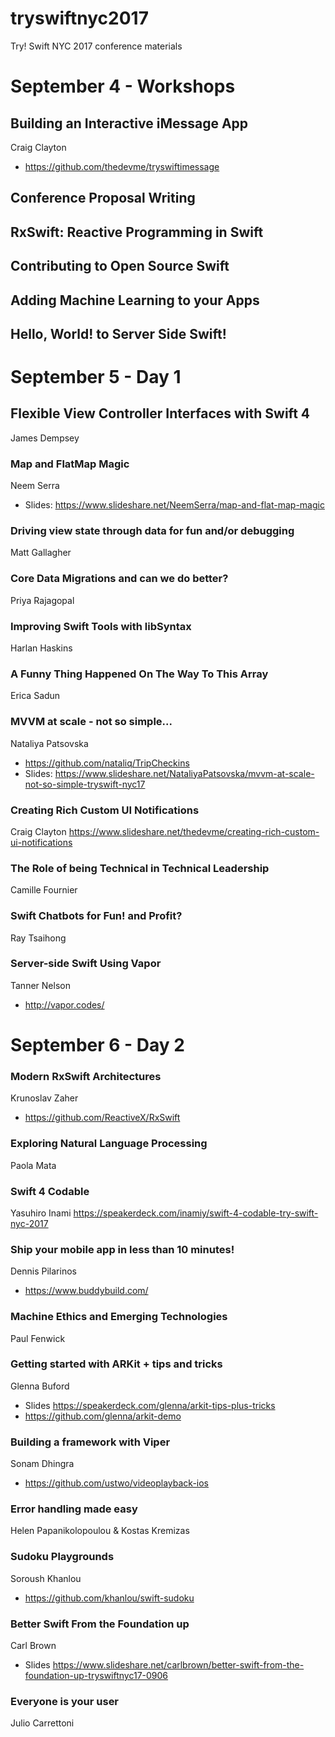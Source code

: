 # tryswiftnyc2017
Try! Swift NYC 2017 conference materials


# September 4 - Workshops

## Building an Interactive iMessage App
  Craig Clayton
  * https://github.com/thedevme/tryswiftimessage
  
## Conference Proposal Writing
## RxSwift: Reactive Programming in Swift
## Contributing to Open Source Swift
## Adding Machine Learning to your Apps
## Hello, World! to Server Side Swift!


# September 5 - Day 1

##  Flexible View Controller Interfaces with Swift 4
  James Dempsey

### Map and FlatMap Magic
Neem Serra
* Slides: https://www.slideshare.net/NeemSerra/map-and-flat-map-magic
  
### Driving view state through data for fun and/or debugging
Matt Gallagher

### Core Data Migrations and can we do better?
Priya Rajagopal


### Improving Swift Tools with libSyntax
Harlan Haskins

### A Funny Thing Happened On The Way To This Array
Erica Sadun

### MVVM at scale - not so simple...
Nataliya Patsovska
* https://github.com/nataliq/TripCheckins
* Slides: https://www.slideshare.net/NataliyaPatsovska/mvvm-at-scale-not-so-simple-tryswift-nyc17

### Creating Rich Custom UI Notifications
Craig Clayton
https://www.slideshare.net/thedevme/creating-rich-custom-ui-notifications

### The Role of being Technical in Technical Leadership
Camille Fournier

### Swift Chatbots for Fun! and Profit?
Ray Tsaihong

### Server-side Swift Using Vapor
Tanner Nelson
* http://vapor.codes/



# September 6 - Day 2

### Modern RxSwift Architectures
Krunoslav Zaher
* https://github.com/ReactiveX/RxSwift

### Exploring Natural Language Processing
Paola Mata

### Swift 4 Codable
Yasuhiro Inami
https://speakerdeck.com/inamiy/swift-4-codable-try-swift-nyc-2017

### Ship your mobile app in less than 10 minutes!
Dennis Pilarinos
* https://www.buddybuild.com/

### Machine Ethics and Emerging Technologies
Paul Fenwick

### Getting started with ARKit + tips and tricks
Glenna Buford
* Slides https://speakerdeck.com/glenna/arkit-tips-plus-tricks
* https://github.com/glenna/arkit-demo

### Building a framework with Viper
Sonam Dhingra
* https://github.com/ustwo/videoplayback-ios

### Error handling made easy
Helen Papanikolopoulou & Kostas Kremizas

### Sudoku Playgrounds
Soroush Khanlou
* https://github.com/khanlou/swift-sudoku

### Better Swift From the Foundation up
Carl Brown
* Slides https://www.slideshare.net/carlbrown/better-swift-from-the-foundation-up-tryswiftnyc17-0906

### Everyone is your user
Julio Carrettoni

